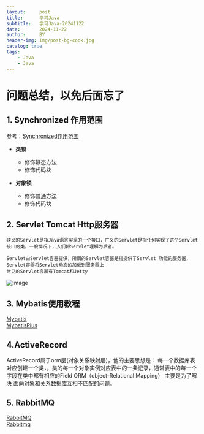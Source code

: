 ```yaml
---
layout:     post
title:      学习Java
subtitle:   学习Java-20241122
date:       2024-11-22
author:     BY
header-img: img/post-bg-cook.jpg
catalog: true
tags:
    - Java
    - Java
---
```



<h1> 问题总结，以免后面忘了  </h1>


## 1. **Synchronized 作用范围**

   参考：[Synchronized作用范围](https://cloud.tencent.com/developer/article/2184243)

   - **类锁**
     - 修饰静态方法
     - 修饰代码块
     
   - **对象锁**
     - 修饰普通方法
     - 修饰代码块
    

## 2. **Servlet Tomcat Http服务器**
    
    狭义的Servlet是指Java语言实现的一个接口，广义的Servlet是指任何实现了这个Servlet接口的类，一般情况下，人们将Servlet理解为后者。  

    Servlet由Servlet容器提供，所谓的Servlet容器是指提供了Servlet 功能的服务器，Servlet容器将Servlet动态的加载到服务器上
    常见的Servlet容器有Tomcat和Jetty

    
![image](https://github.com/user-attachments/assets/5e32ba2b-e286-4e34-9a70-337ba54ddd08)


## 3. **Mybatis使用教程**


<a href = "https://www.cnblogs.com/diffx/p/10611082.html" > Mybatis </a>  
<a href = "https://juejin.cn/post/7010012164731699207"> MybatisPlus </a>  



## 4.**ActiveRecord**

ActiveRecord属于orm层(对象关系映射层)，他的主要思想是：
    每一个数据库表对应创建一个类，，类的每一个对象实例对应表中的一条记录，通常表中的每一个字段在类中都有相应的Field
    ORM（object-Relational Mapping） 主要是为了解决 面向对象和关系数据库互相不匹配的问题。


## 5. **RabbitMQ**  
<a href = "https://developer.aliyun.com/article/769883"> RabbitMQ </a>  
<a href = "https://javabetter.cn/mq/rabbitmq-rumen.html"> Rabbitmq </a>  


